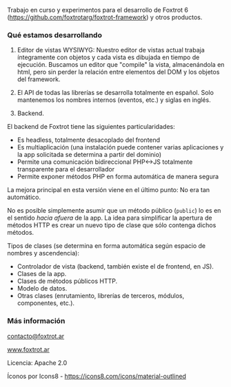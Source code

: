 Trabajo en curso y experimentos para el desarrollo de Foxtrot 6 (https://github.com/foxtrotarg/foxtrot-framework) y otros productos. 

### Qué estamos desarrollando

1. Editor de vistas WYSIWYG: Nuestro editor de vistas actual trabaja íntegramente con objetos y cada vista es dibujada en tiempo de ejecución. Buscamos un editor que "compile" la vista, almacenándola en html, pero sin perder la relación entre elementos del DOM y los objetos del framework.

2. El API de todas las librerías se desarrolla totalmente en español. Solo mantenemos los nombres internos (eventos, etc.) y siglas en inglés.

3. Backend.

El backend de Foxtrot tiene las siguientes particularidades:

- Es headless, totalmente desacoplado del frontend
- Es multiaplicación (una instalación puede contener varias aplicaciones y la app solicitada se determina a partir del dominio)
- Permite una comunicación bidireccional PHP<->JS totalmente transparente para el desarrollador
- Permite exponer métodos PHP en forma automática de manera segura

La mejora principal en esta versión viene en el último punto: No era tan automático.

No es posible simplemente asumir que un método público (`public`) lo es en el sentido _hacia afuera_ de la app. La idea para simplificar la apertura de métodos HTTP es crear un nuevo tipo de clase que sólo contenga dichos métodos.

Tipos de clases (se determina en forma automática según espacio de nombres y ascendencia):

- Controlador de vista (backend, también existe el de frontend, en JS).
- Clases de la app.
- Clases de métodos públicos HTTP.
- Modelo de datos.
- Otras clases (enrutamiento, librerías de terceros, módulos, componentes, etc.).

### Más información

contacto@foxtrot.ar

www.foxtrot.ar

Licencia: Apache 2.0

Íconos por Icons8 - https://icons8.com/icons/material-outlined